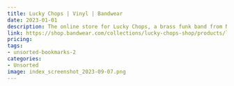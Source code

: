```yaml
---
title: Lucky Chops | Vinyl | Bandwear
date: 2023-01-01
description: The online store for Lucky Chops, a brass funk band from New York, featuring various merchandise such as vinyl records, t-shirts, and more.
link: https://shop.bandwear.com/collections/lucky-chops-shop/products/luc006
pricing: 
tags: 
- unsorted-bookmarks-2 
categories: 
- Unsorted 
image: index_screenshot_2023-09-07.png
---
```

